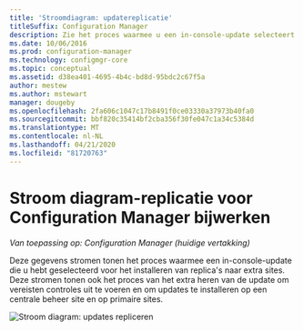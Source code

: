 ```yaml
---
title: 'Stroomdiagram: updatereplicatie'
titleSuffix: Configuration Manager
description: Zie het proces waarmee u een in-console-update selecteert voor het installeren van replica's naar extra sites.
ms.date: 10/06/2016
ms.prod: configuration-manager
ms.technology: configmgr-core
ms.topic: conceptual
ms.assetid: d38ea401-4695-4b4c-bd8d-95bdc2c67f5a
author: mestew
ms.author: mstewart
manager: dougeby
ms.openlocfilehash: 2fa606c1047c17b8491f0ce03330a37973b40fa0
ms.sourcegitcommit: bbf820c35414bf2cba356f30fe047c1a34c5384d
ms.translationtype: MT
ms.contentlocale: nl-NL
ms.lasthandoff: 04/21/2020
ms.locfileid: "81720763"
---
```

# <a name="flowchart---update-replication-for-configuration-manager"></a>Stroom diagram-replicatie voor Configuration Manager bijwerken

*Van toepassing op: Configuration Manager (huidige vertakking)*

Deze gegevens stromen tonen het proces waarmee een in-console-update die u hebt geselecteerd voor het installeren van replica's naar extra sites. Deze stromen tonen ook het proces van het extra heren van de update om vereisten controles uit te voeren en om updates te installeren op een centrale beheer site en op primaire sites.  

 ![Stroom diagram: updates repliceren](media/Flowchart---Replicate-updates.png)  
